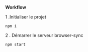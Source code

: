 **Workflow**




1 .Initialiser le projet
    
    npm i
    
    

    
2 . Démarrer le serveur browser-sync


    npm start
